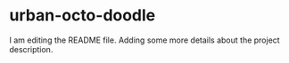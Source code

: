 # urban-octo-doodle

I am editing the README file. Adding some more details about the project description.


